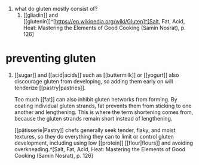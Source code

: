 1. what do gluten mostly consist of?
	1. [[gliadin]] and [[glutenin]]^[https://en.wikipedia.org/wiki/Gluten]^[Salt, Fat, Acid, Heat: Mastering the Elements of Good Cooking (Samin Nosrat), p. 126]

# preventing gluten
1. [[sugar]] and [[acid|acids]] such as [[buttermilk]] or [[yogurt]] also discourage gluten from developing, so adding them early on will tenderize [[pastry|pastries]].
   
   Too much [[fat]] can also inhibit gluten networks from forming. By coating individual gluten strands, fat prevents them from sticking to one another and lengthening. This is where the term shortening comes from, because the gluten strands remain short instead of lengthening.
   
   [[pâtisserie|Pastry]] chefs generally seek tender, flaky, and moist textures, so they do everything they can to limit or control gluten development, including using low [[protein]] [[flour|flours]] and avoiding overkneading.^[Salt, Fat, Acid, Heat: Mastering the Elements of Good Cooking (Samin Nosrat), p. 126]